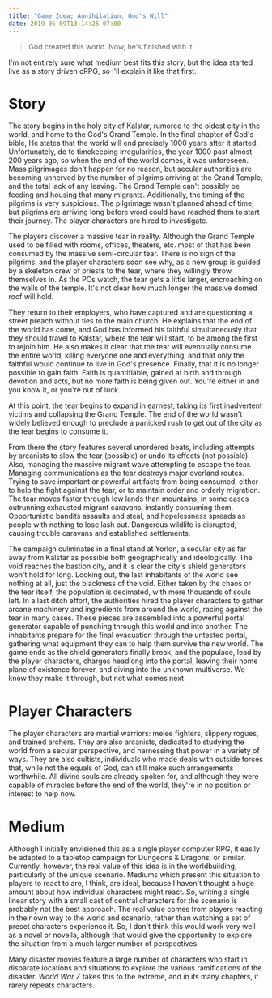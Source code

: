 ```yaml
---
title: "Game Idea; Annihilation: God's Will"
date: 2019-05-09T13:14:25-07:00
---
```


>God created this world. Now, he's finished with it.

I'm not entirely sure what medium best fits this story, but the idea
started live as a story driven cRPG, so I'll explain it like that first.

# Story

The story begins in the holy city of Kalstar, rumored to the oldest city in the
world, and home to the God's Grand Temple. In the final chapter of God's bible,
He states that the world will end precisely 1000 years after it started.
Unfortunately, do to timekeeping irregularities, the year 1000 past almost 200
years ago, so when the end of the world comes, it was unforeseen. Mass
pilgrimages don't happen for no reason, but secular authorities are becoming
unnerved by the number of pilgrims arriving at the Grand Temple, and the total
lack of any leaving. The Grand Temple can't possibly be feeding and housing that
many migrants. Additionally, the timing of the pilgrims is very suspicious. The
pilgrimage wasn't planned ahead of time, but pilgrims are arriving long before
word could have reached them to start their journey. The player characters are
hired to investigate.

The players discover a massive tear in reality. Although the Grand Temple used
to be filled with rooms, offices, theaters, etc. most of that has been consumed
by the massive semi-circular tear. There is no sign of the pilgrims, and the
player characters soon see why, as a new group is guided by a skeleton crew of
priests to the tear, where they willingly throw themselves in. As the PCs watch,
the tear gets a little larger, encroaching on the walls of the temple. It's not
clear how much longer the massive domed roof will hold.

They return to their employers, who have captured and are questioning a street
preach without ties to the main church. He explains that the end of the world
has come, and God has informed his faithful simultaneously that they should
travel to Kalstar, where the tear will start, to be among the first to rejoin
him. He also makes it clear that the tear will eventually consume the entire
world, killing everyone one and everything, and that only the faithful would
continue to live in God's presence. Finally, that it is no longer possible to gain
faith. Faith is quantifiable, gained at birth and through devotion and acts, but
no more faith is being given out. You're either in and you know it, or you're
out of luck.

At this point, the tear begins to expand in earnest, taking its first
inadvertent victims and collapsing the Grand Temple. The end of the world wasn't
widely believed enough to preclude a panicked rush to get out of the city as the
tear begins to consume it.

From there the story features several unordered beats, including attempts by
arcanists to slow the tear (possible) or undo its effects (not possible). Also,
managing the massive migrant wave attempting to escape the tear. Managing
communications as the tear destroys major overland routes. Trying to save
important or powerful artifacts from being consumed, either to help the fight
against the tear, or to maintain order and orderly migration. The tear moves
faster through low lands than mountains, in some cases outrunning exhausted
migrant caravans, instantly consuming them. Opportunistic bandits assaults and
steal, and hopelessness spreads as people with nothing to lose lash out.
Dangerous wildlife is disrupted, causing trouble caravans and established
settlements.

The campaign culminates in a final stand at Yorlon, a secular city as far away
from Kalstar as possible both geographically and ideologically. The void reaches
the bastion city, and it is clear the city's shield generators won't hold for
long. Looking out, the last inhabitants of the world see nothing at all, just the
blackness of the void. Either taken by the chaos or the tear itself, the
population is decimated, with mere thousands of souls left. In a last ditch
effort, the authorities hired the player characters to gather arcane
machinery and ingredients from around the world, racing against the tear in many
cases. These pieces are assembled into a powerful portal generator capable of
punching through this world and into another. The inhabitants prepare for the
final evacuation through the untested portal, gathering what equipment they can
to help them survive the new world. The game ends as the shield generators
finally break, and the populace, lead by the player characters, charges headlong
into the portal, leaving their home plane of existence forever, and diving into
the unknown multiverse. We know they make it through, but not what comes next.

# Player Characters

The player characters are martial warriors: melee fighters, slippery rogues, and
trained archers. They are also arcanists, dedicated to studying the world from a
secular perspective, and harnessing that power in a variety of ways. They are
also cultists, individuals who made deals with outside forces that, while not
the equals of God, can still make such arrangements worthwhile. All divine souls
are already spoken for, and although they were capable of miracles before the
end of the world, they're in no position or interest to help now.

# Medium

Although I initially envisioned this as a single player computer RPG, it easily
be adapted to a tabletop campaign for Dungeons & Dragons, or similar. Currently,
however, the real value of this idea is in the worldbuilding, particularly of
the unique scenario. Mediums which present this situation to players to react
to are, I think, are ideal, because I haven't thought a huge amount about how
individual characters might react. So, writing a single linear story with a
small cast of central characters for the scenario is probably not the best
approach. The real value comes from players reacting in their own way to the
world and scenario, rather than watching a set of preset characters experience
it. So, I don't think this would work very well as a novel or novella, although
that would give the opportunity to explore the situation from a much larger
number of perspectives.

Many disaster movies feature a large number of characters who start in disparate
locations and situations to explore the various ramifications of the disaster.
_World War Z_ takes this to the extreme, and in its many chapters, it rarely
repeats characters.
